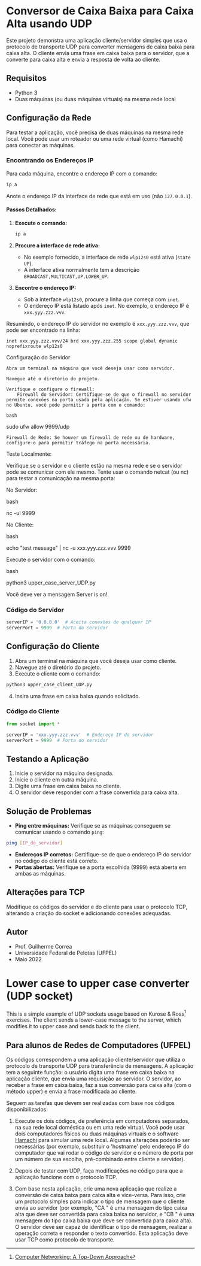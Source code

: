 # Conversor de Caixa Baixa para Caixa Alta usando UDP

Este projeto demonstra uma aplicação cliente/servidor simples que usa o protocolo de transporte UDP para converter mensagens de caixa baixa para caixa alta. O cliente envia uma frase em caixa baixa para o servidor, que a converte para caixa alta e envia a resposta de volta ao cliente.

## Requisitos

- Python 3
- Duas máquinas (ou duas máquinas virtuais) na mesma rede local

## Configuração da Rede

Para testar a aplicação, você precisa de duas máquinas na mesma rede local. Você pode usar um roteador ou uma rede virtual (como Hamachi) para conectar as máquinas.

### Encontrando os Endereços IP

Para cada máquina, encontre o endereço IP com o comando:

```bash
ip a
```

Anote o endereço IP da interface de rede que está em uso (não `127.0.0.1`).

#### Passos Detalhados:

1. **Execute o comando:**
   ```bash
   ip a
   ```

2. **Procure a interface de rede ativa:**
   - No exemplo fornecido, a interface de rede `wlp12s0` está ativa (`state UP`).
   - A interface ativa normalmente tem a descrição `BROADCAST,MULTICAST,UP,LOWER_UP`.

3. **Encontre o endereço IP:**
   - Sob a interface `wlp12s0`, procure a linha que começa com `inet`.
   - O endereço IP está listado após `inet`. No exemplo, o endereço IP é `xxx.yyy.zzz.vvv`.

Resumindo, o endereço IP do servidor no exemplo é `xxx.yyy.zzz.vvv`, que pode ser encontrado na linha:
```plaintext
inet xxx.yyy.zzz.vvv/24 brd xxx.yyy.zzz.255 scope global dynamic noprefixroute wlp12s0
```

Configuração do Servidor

    Abra um terminal na máquina que você deseja usar como servidor.

    Navegue até o diretório do projeto.

    Verifique e configure o firewall:
        Firewall do Servidor: Certifique-se de que o firewall no servidor permite conexões na porta usada pela aplicação. Se estiver usando ufw no Ubuntu, você pode permitir a porta com o comando:

    bash

sudo ufw allow 9999/udp

    Firewall de Rede: Se houver um firewall de rede ou de hardware, configure-o para permitir tráfego na porta necessária.

Teste Localmente:

Verifique se o servidor e o cliente estão na mesma rede e se o servidor pode se comunicar com ele mesmo. Tente usar o comando netcat (ou nc) para testar a comunicação na mesma porta:

No Servidor:

bash

nc -ul 9999

No Cliente:

bash

echo "test message" | nc -u xxx.yyy.zzz.vvv 9999

Execute o servidor com o comando:

bash

python3 upper_case_server_UDP.py

Você deve ver a mensagem Server is on!.

### Código do Servidor

```python
serverIP = '0.0.0.0'  # Aceita conexões de qualquer IP
serverPort = 9999  # Porta do servidor
```

## Configuração do Cliente

1. Abra um terminal na máquina que você deseja usar como cliente.
2. Navegue até o diretório do projeto.
3. Execute o cliente com o comando:

```bash
python3 upper_case_client_UDP.py
```

4. Insira uma frase em caixa baixa quando solicitado.

### Código do Cliente

```python
from socket import *

serverIP = 'xxx.yyy.zzz.vvv'  # Endereço IP do servidor
serverPort = 9999  # Porta do servidor
```

## Testando a Aplicação

1. Inicie o servidor na máquina designada.
2. Inicie o cliente em outra máquina.
3. Digite uma frase em caixa baixa no cliente.
4. O servidor deve responder com a frase convertida para caixa alta.

## Solução de Problemas

- **Ping entre máquinas:** Verifique se as máquinas conseguem se comunicar usando o comando `ping`:

```bash
ping [IP_do_servidor]
```

- **Endereços IP corretos:** Certifique-se de que o endereço IP do servidor no código do cliente está correto.
- **Portas abertas:** Verifique se a porta escolhida (9999) está aberta em ambas as máquinas.

## Alterações para TCP

Modifique os códigos do servidor e do cliente para usar o protocolo TCP, alterando a criação do socket e adicionando conexões adequadas.

## Autor

- Prof. Guilherme Correa
- Universidade Federal de Pelotas (UFPEL)
- Maio 2022

# Lower case to upper case converter (UDP socket)

This is a simple example of UDP sockets usage based on Kurose & Ross[^1] exercises. The client sends a lower-case message to the server, which modifies it to upper case and sends back to the client.

[^1]: [Computer Networking: A Top-Down Approach](https://www.amazon.com.br/Computer-Networking-Top-Down-Approach-7th/dp/0133594149)

## Para alunos de Redes de Computadores (UFPEL)

Os códigos correspondem a uma aplicação cliente/servidor que utiliza o protocolo de transporte UDP para transferência de mensagens. A aplicação tem a seguinte função: o usuário digita uma frase em caixa baixa na aplicação cliente, que envia uma requisição ao servidor. O servidor, ao receber a frase em caixa baixa, faz a sua conversão para caixa alta (com o método upper) e envia a frase modificada ao cliente.

Seguem as tarefas que devem ser realizadas com base nos códigos disponibilizados:

1) Execute os dois códigos, de preferência em computadores separados, na sua rede local doméstica ou em uma rede virtual. Você pode usar dois computadores físicos ou duas máquinas virtuais e o software [Hamachi](https://www.vpn.net/) para simular uma rede local. Algumas alterações poderão ser necessárias (por exemplo, substituir o 'hostname' pelo endereço IP do computador que vai rodar o código de servidor e o número de porta por um número de sua escolha, pré-combinado entre cliente e servidor).

2) Depois de testar com UDP, faça modificações no código para que a aplicação funcione com o protocolo TCP.

3) Com base nesta aplicação, crie uma nova aplicação que realize a conversão de caixa baixa para caixa alta e vice-versa. Para isso, crie um protocolo simples para indicar o tipo de mensagem que o cliente envia ao servidor (por exemplo, "CA <texto>" é uma mensagem do tipo caixa alta que deve ser convertida para caixa baixa no servidor, e "CB <texto>" é uma mensagem do tipo caixa baixa que deve ser convertida para caixa alta). O servidor deve ser capaz de identificar o tipo de mensagem, realizar a operação correta  e responder o texto convertido. Esta aplicação deve usar TCP como protocolo de transporte.
